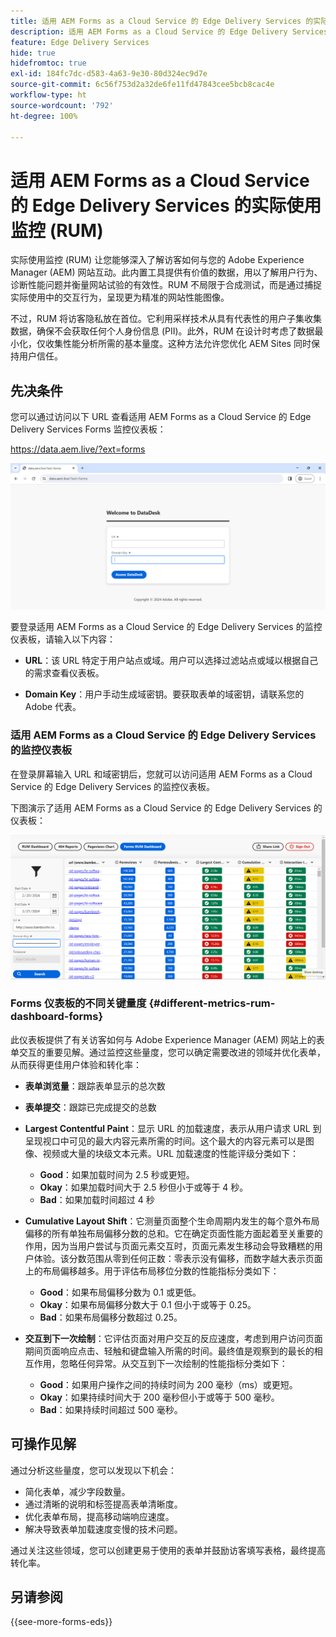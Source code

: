 ```yaml
---
title: 适用 AEM Forms as a Cloud Service 的 Edge Delivery Services 的实际使用监控 (RUM)
description: 适用 AEM Forms as a Cloud Service 的 Edge Delivery Services 的实际使用监控 (RUM) 涉及对用户与表单交互进行持续跟踪和分析。
feature: Edge Delivery Services
hide: true
hidefromtoc: true
exl-id: 184fc7dc-d583-4a63-9e30-80d324ec9d7e
source-git-commit: 6c56f753d2a32de6fe11fd47843cee5bcb8cac4e
workflow-type: ht
source-wordcount: '792'
ht-degree: 100%

---
```



# 适用 AEM Forms as a Cloud Service 的 Edge Delivery Services 的实际使用监控 (RUM)

实际使用监控 (RUM) 让您能够深入了解访客如何与您的 Adobe Experience Manager (AEM) 网站互动。此内置工具提供有价值的数据，用以了解用户行为、诊断性能问题并衡量网站试验的有效性。RUM 不局限于合成测试，而是通过捕捉实际使用中的交互行为，呈现更为精准的网站性能图像。

不过，RUM 将访客隐私放在首位。它利用采样技术从具有代表性的用户子集收集数据，确保不会获取任何个人身份信息 (PII)。此外，RUM 在设计时考虑了数据最小化，仅收集性能分析所需的基本量度。这种方法允许您优化 AEM Sites 同时保持用户信任。


## 先决条件

您可以通过访问以下 URL 查看适用 AEM Forms as a Cloud Service 的 Edge Delivery Services Forms 监控仪表板：

https://data.aem.live/?ext=forms

![适用 Forms 的 Edge Delivery Services 的 RUM 登录屏幕](/help/edge/assets/rum-login-screen.png)

要登录适用 AEM Forms as a Cloud Service 的 Edge Delivery Services 的监控仪表板，请输入以下内容：

* **URL**：该 URL 特定于用户站点或域。用户可以选择过滤站点或域以根据自己的需求查看仪表板。

* **Domain Key**：用户手动生成域密钥。要获取表单的域密钥，请联系您的 Adobe 代表。

### 适用 AEM Forms as a Cloud Service 的 Edge Delivery Services 的监控仪表板

在登录屏幕输入 URL 和域密钥后，您就可以访问适用 AEM Forms as a Cloud Service 的 Edge Delivery Services 的监控仪表板。

下图演示了适用 AEM Forms as a Cloud Service 的 Edge Delivery Services 的仪表板：

![RUM Forms 仪表板](/help/edge/assets/rum-forms-dashboard.png)

### Forms 仪表板的不同关键量度 {#different-metrics-rum-dashboard-forms}

此仪表板提供了有关访客如何与 Adobe Experience Manager (AEM) 网站上的表单交互的重要见解。通过监控这些量度，您可以确定需要改进的领域并优化表单，从而获得更佳用户体验和转化率：

* **表单浏览量**：跟踪表单显示的总次数
* **表单提交**：跟踪已完成提交的总数

* **Largest Contentful Paint**：显示 URL 的加载速度，表示从用户请求 URL 到呈现视口中可见的最大内容元素所需的时间。这个最大的内容元素可以是图像、视频或大量的块级文本元素。URL 加载速度的性能评级分类如下：
   * **Good**：如果加载时间为 2.5 秒或更短。
   * **Okay**：如果加载时间大于 2.5 秒但小于或等于 4 秒。
   * **Bad**：如果加载时间超过 4 秒

* **Cumulative Layout Shift**：它测量页面整个生命周期内发生的每个意外布局偏移的所有单独布局偏移分数的总和。它在确定页面性能方面起着至关重要的作用，因为当用户尝试与页面元素交互时，页面元素发生移动会导致糟糕的用户体验。该分数范围从零到任何正数：零表示没有偏移，而数字越大表示页面上的布局偏移越多。用于评估布局移位分数的性能指标分类如下：

   * **Good**：如果布局偏移分数为 0.1 或更低。
   * **Okay**：如果布局偏移分数大于 0.1 但小于或等于 0.25。
   * **Bad**：如果布局偏移分数超过 0.25。

* **交互到下一次绘制**：它评估页面对用户交互的反应速度，考虑到用户访问页面期间页面响应点击、轻触和键盘输入所需的时间。最终值是观察到的最长的相互作用，忽略任何异常。从交互到下一次绘制的性能指标分类如下：
   * **Good**：如果用户操作之间的持续时间为 200 毫秒（ms）或更短。
   * **Okay**：如果持续时间大于 200 毫秒但小于或等于 500 毫秒。
   * **Bad**：如果持续时间超过 500 毫秒。

## 可操作见解

通过分析这些量度，您可以发现以下机会：

* 简化表单，减少字段数量。
* 通过清晰的说明和标签提高表单清晰度。
* 优化表单布局，提高移动端响应速度。
* 解决导致表单加载速度变慢的技术问题。

通过关注这些领域，您可以创建更易于使用的表单并鼓励访客填写表格，最终提高转化率。

## 另请参阅

{{see-more-forms-eds}}